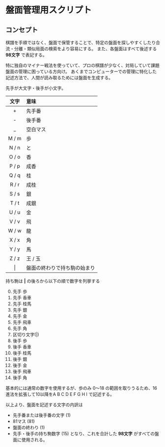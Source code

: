 # 盤面管理用スクリプト

## コンセプト

棋譜を手順ではなく、盤面で保管することで、特定の盤面を探しやすくしたり合流・分離・類似局面の検索をより容易にする。
また、各盤面はすべて後述する **98文字** で表記する。

特に独自のマイナー戦法を使っていて、プロの棋譜が少なく、対局していて課題盤面の管理に困っている方向け。
あくまでコンピューターでの管理に特化した記述方法で、人間が読み取るためには盤面を生成する。

先手が大文字・後手が小文字。

| 文字 | 意味 |
| :-: | :-- |
| + | 先手番 |
| - | 後手番 |
| _ | 空白マス |
| M / m | 歩 |
| N / n | と |
| O / o | 香 |
| P / p | 成香 |
| Q / q | 桂 |
| R / r | 成桂 |
| S / s | 銀 |
| T / t | 成銀 |
| U / u | 金 |
| V / v | 飛 |
| W / w | 龍 |
| X / x | 角 |
| Y / y | 馬 |
| Z / z | 王 / 玉 |
| \| | 盤面の終わりで持ち駒の始まり |

持ち駒は **\|** の後ろから以下の順で数字を列挙する

0. 先手 歩
1. 先手 香車
2. 先手 桂馬
3. 先手 銀
4. 先手 金
5. 先手 飛車
6. 先手 角
7. 区切り文字(|)
8. 後手 歩
9. 後手 香車
10. 後手 桂馬
11. 後手 銀
12. 後手 金
13. 後手 飛車
14. 後手 角

基本的には通常の数字を使用するが、歩のみ 0〜18 の範囲を取りうるため、16進法を拡張して10以降をA B C D E F G H I で記述する。

以上より、盤面を記述する文字の内訳は
- 先手番または後手番の文字 (1)
- 81マス (81) 
- 盤面の終わり (1)
- 先手・後手の持ち駒数字 (15)
となり、これを合計した **98文字** がすべての盤面に使用される。